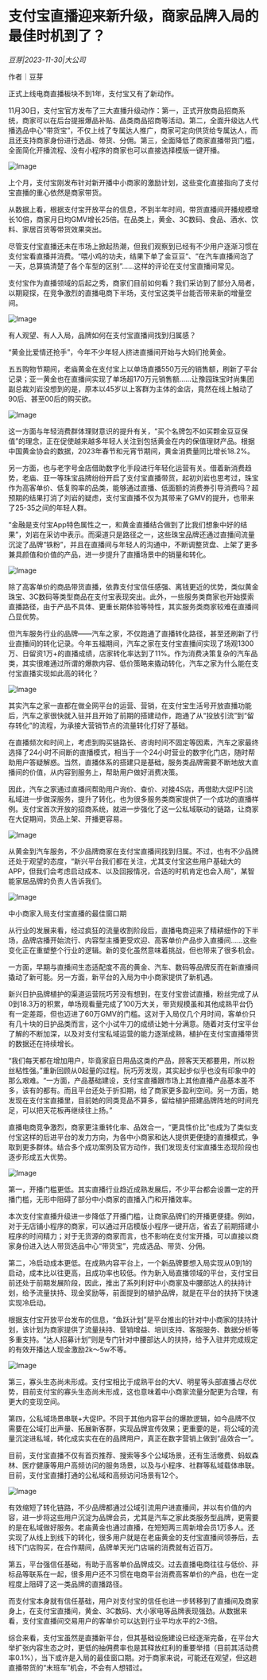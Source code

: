 # 支付宝直播迎来新升级，商家品牌入局的最佳时机到了？

*豆芽|2023-11-30|大公司*

作者｜豆芽

正式上线电商直播板块不到1年，支付宝又有了新动作。

11月30日，支付宝官方发布了三大直播升级动作：第一，正式开放商品招商系统，商家可以在后台提报爆品补贴、品类商品招商等活动。第二，全面升级达人代播选品中心“带货宝”，不仅上线了专属达人推广，商家可定向供货给专属达人，而且还支持商家身份进行选品、带货、分佣。第三，全面降低了商家直播带货门槛，全面简化开播流程、没有小程序的商家也可以直接选择模版一键开播。

![Image](https://p3-sign.toutiaoimg.com/tos-cn-i-axegupay5k/dedf79a710744e28b23da8c49b14340a~noop.image?_iz=58558&from=article.pc_detail&lk3s=953192f4&x-expires=1702047322&x-signature=2BgKVvZwKHEj9sshb1wFz7X%2FZCo%3D)

上个月，支付宝刚发布针对新开播中小商家的激励计划，这些变化直接指向了支付宝直播的重心依然是商家带货。

从数据上看，根据支付宝开放平台的信息，不到半年时间，带货直播间开播规模增长10倍，商家月日均GMV增长25倍。在品类上，黄金、3C数码、食品、酒水、饮料、家居百货等带货效果突出。

尽管支付宝直播还未在市场上掀起热潮，但我们观察到已经有不少用户逐渐习惯在支付宝看直播并消费。“喂小鸡的功夫，结果下单了金豆豆“、“在汽车直播间泡了一天，总算搞清楚了各个车型的区别”……这样的评论在支付宝直播间常见。

支付宝作为直播领域的后起之秀，商家们目前如何看？我们采访到了部分入局者，以期窥探，在竞争激烈的直播电商下半场，支付宝这类平台能否带来新的增量空间。

![Image](https://p3-sign.toutiaoimg.com/tos-cn-i-6w9my0ksvp/a108bb962c534d2cb780fad38b5a45af~noop.image?_iz=58558&from=article.pc_detail&lk3s=953192f4&x-expires=1702047322&x-signature=b924CGj1VlRWv%2FfrJ41BZXlCL3I%3D)

有人观望、有人入局，品牌如何在支付宝直播间找到归属感？

“黄金比爱情还抢手”，今年不少年轻人挤进直播间开始与大妈们抢黄金。

五五购物节期间，老庙黄金在支付宝上以单场直播550万元的销售额，刷新了平台记录；亚一黄金也在直播间实现了单场超170万元销售额……让豫园珠宝时尚集团副总裁刘岩没想到的是，原本以45岁以上客群为主体的金店，竟然在线上触动了90后、甚至00后的购买欲。

![Image](https://p3-sign.toutiaoimg.com/tos-cn-i-6w9my0ksvp/b4db7a4451244ae895bcb4a1b153f491~noop.image?_iz=58558&from=article.pc_detail&lk3s=953192f4&x-expires=1702047322&x-signature=v3La4G4aPe95fEuL7CoeYrFgwYk%3D)

这一方面与年轻消费群体理财意识的提升有关，“买个名牌包不如买颗金豆豆保值”的理念，正在促使越来越多年轻人关注到包括黄金在内的保值理财产品。根据中国黄金协会的数据，2023年春节和元宵节期间，黄金消费量同比增长18.2%。

另一方面，也与老字号金店借助数字化手段进行年轻化运营有关。借着新消费趋势，老庙、亚一等珠宝品牌纷纷开启了支付宝直播带货，起初刘岩也思考过，珠宝作为高客单价、低复购率的品类，能够通过直播、低面额的消费券引导消费吗？超预期的结果打消了刘岩的疑虑，支付宝直播不仅为其带来了GMV的提升，也带来了25-35之间的年轻人群。

“金融是支付宝App特色属性之一，和黄金直播结合做到了比我们想象中好的结果”，刘岩在采访中表示。而渠道只是路径之一，这些珠宝品牌还通过直播间流量沉淀了品牌“铁粉”，并且在直播间与年轻人的沟通中，不断调整货盘、上架了更多兼具颜值和价值的产品，进一步提升了直播场景中的销量和转化。

![Image](https://p3-sign.toutiaoimg.com/tos-cn-i-6w9my0ksvp/fb44a18170c74f24badcadfda126c890~noop.image?_iz=58558&from=article.pc_detail&lk3s=953192f4&x-expires=1702047322&x-signature=t1s22WtXp8vDts0%2FlsOubZNFEfA%3D)

除了高客单价的商品带货直播，依靠支付宝信任感强、离钱更近的优势，类似黄金珠宝、3C数码等类型商品在支付宝表现突出。此外，一些服务类商家也开始摸索直播路径，由于产品不具体、更重长期体验等特性，其实服务类商家较难在直播间凸显优势。

但汽车服务行业的品牌——汽车之家，不仅跑通了直播转化路径，甚至还刷新了行业直播间的转化记录。今年五福期间，汽车之家在支付宝直播间实现了场观1300万、日留资1万+的直播成绩，店家转化率达到了11%。作为消费决策复杂的汽车品类，其实很难通过所谓的爆款内容、低价策略来撬动转化，汽车之家为什么能在支付宝直播实现如此高的转化？

![Image](https://p3-sign.toutiaoimg.com/tos-cn-i-6w9my0ksvp/e5924e2f55da4b42b80236b23fa8f026~noop.image?_iz=58558&from=article.pc_detail&lk3s=953192f4&x-expires=1702047322&x-signature=%2FeCZRCJLGdd6sK0Xi%2B4zJ%2B3nhbc%3D)

其实汽车之家一直都在做全网平台的运营、营销，在支付宝生活号开放直播功能后，汽车之家很快就入驻并且开始了前期的搭建动作，跑通了从“投放引流”到“留存转化”的流程，为承接大营销节点的流量转化打好了基础。

在直播频次和时间上，考虑到购买链路长、咨询时间不固定等因素，汽车之家最终选择了24小时不间断的直播模式，相当于一个24小时营业的数字化门店，随时帮助用户答疑解惑。当然，直播体系的搭建只是基础，服务类品牌需要不断地放大直播间的价值，从内容到服务上，帮助用户做好消费决策。

因此，汽车之家通过直播间帮助用户询价、查价、对接4S店，再借助大促IP引流私域进一步做深服务，提升了转化，也为很多服务类商家提供了一个成功的直播样例。支付宝首次开放的招商系统，就进一步强化了这一公私域联动的链路，让商家在大促期间，货品上架、开播更容易。

![Image](https://p3-sign.toutiaoimg.com/tos-cn-i-6w9my0ksvp/118bb90ce78046c1903c05bd9f7528fa~noop.image?_iz=58558&from=article.pc_detail&lk3s=953192f4&x-expires=1702047322&x-signature=y%2B2252mXXg0KQ%2FeYFFEcY0AEshY%3D)

从黄金到汽车服务，不少品牌商家在支付宝直播间找到归属。不过，也有不少品牌还处于观望的态度，“新兴平台我们都在关注，尤其支付宝这些用户基础大的APP，但我们会考虑启动成本、以及回报情况，合适的时机肯定也会入局”，某智能家居品牌的负责人告诉我们。

![Image](https://p3-sign.toutiaoimg.com/tos-cn-i-6w9my0ksvp/c47ad60c4a404b578f3bf4cd2cffbc2c~noop.image?_iz=58558&from=article.pc_detail&lk3s=953192f4&x-expires=1702047322&x-signature=0Z3qm1BdJhK0qRkZCXOQDGeH8hc%3D)

中小商家入局支付宝直播的最佳窗口期

从行业的发展来看，经过疯狂的流量收割阶段后，直播电商迎来了精耕细作的下半场，品牌店播开始流行、内容型主播更受欢迎、高客单价产品步入直播间……这些变化正在重塑整个行业的逻辑。新的变化虽然意味着挑战，但也带来了很多机会。

一方面，早期与直播间生态适配度不高的黄金、汽车、数码等品牌反而在新直播间撬动了新可能。另一方面，新平台的入局为中小商家提供了新机遇。

新兴日护品牌植护的渠道运营阮巧芳没有想到，在支付宝尝试直播，粉丝完成了从0到18.3万的积累，单场观看量完成了100万大关，带货规模虽和其他成熟平台仍有一定差距，但也迈进了60万GMV的门槛。这对于入局仅几个月时间，客单价只有几十块的日护品类而言，这个小试牛刀的成绩让她十分满意。随着对支付宝平台了解的不断加深，以及对支付宝私域运营的能力逐渐成熟，植护在支付宝直播带货的数据还在持续增长。

“我们每天都在增加用户，毕竟家庭日用品这类的产品，顾客天天都要用，所以粉丝粘性强。”重新回顾从0起量的过程。阮巧芳发现，其实起步似乎也没有印象中的那么艰难。“一方面，产品基础建设，支付宝直播跟市场上其他直播产品基本差不多，该有的都有。而且平台还处于折扣期，给了商家更多盈利空间。另一方面，她发现在支付宝直播里，目前她的同类竞品不算多，留给植护搭建品牌阵地的时间充足，可以把天花板再继续往上扬。”

直播电商竞争激烈，商家更注重转化率、品效合一，“更具性价比”也成为了类似支付宝这样的后进平台的发力方向，为各中小商家和达人提供更便捷的直播模式，争取到更多群体。结合多个成功案例及官方动作，我们发现支付宝直播生态现阶段也逐步形成五大优势。

![Image](https://p3-sign.toutiaoimg.com/tos-cn-i-6w9my0ksvp/698c8b72c3364364b2ef54eb3b2eb817~noop.image?_iz=58558&from=article.pc_detail&lk3s=953192f4&x-expires=1702047322&x-signature=t72lbjdzOi%2F91M4Df4sSYBnE4PI%3D)

第一，开播门槛更低。其实直播行业趋近成熟发展后，不少平台都会设置一定的开播门槛，无形中阻碍了部分中小商家的直播入门和开播效率。

本次支付宝直播升级进一步降低了开播门槛，让商家品牌们的开播更便捷。例如，对于无店铺小程序的商家，可以通过开店模版小程序一键开店，省去了前期搭建小程序的时间精力；对于无货源的商家而言，也不影响在支付宝开播，可以直接以商家身份进入达人带货选品中心“带货宝”，完成选品、带货、分佣。

第二，冷启动成本更低。在成熟内容平台上，一个新品牌要想入局实现从0到1的启动，成本比以往更高，且成功率也较低。作为新入局直播领域的平台，支付宝目前还处于前期发展阶段，因此，推出了系列利好中小商家及中腰部达人的扶持计划，给予流量扶持、现金奖励等，前面提到的植护品牌，就是在平台的扶持下快速实现冷启动。

根据支付宝开放平台发布的信息，“鱼跃计划”是平台推出的针对中小商家的扶持计划，该计划为商家提供了流量扶持、营销增益、培训支持、客服服务、数据分析等多重支持。“达人招募计划”则是专门针对中腰部达人的扶持，给予入驻并完成规定的有效开播达人现金激励2k～5w不等。

![Image](https://p3-sign.toutiaoimg.com/tos-cn-i-6w9my0ksvp/e55f443bd0f34db280bdf97173063efa~noop.image?_iz=58558&from=article.pc_detail&lk3s=953192f4&x-expires=1702047322&x-signature=IPtzF%2Bntr5HwFc7IENhX3OkRd%2Fk%3D)

第三，寡头生态尚未形成。支付宝相比于成熟平台的大V、明星等头部直播占尽优势，目前支付宝的寡头生态尚未形成，这也意味着中小商家流量分配更为合理，有更大的变现空间。

第四，公私域场景串联+大促IP。不同于其他内容平台的爆款逻辑，如今品牌不仅需要在公域打出声量、拓展新客群，实现品牌宣传效果；更重要的是，将公域的流量沉淀进私域，转化成实实在在的品牌用户，真正在数字营销上做到“品效合一”。

目前，支付宝直播不仅有首页推荐、搜索等多个公域场景，还有生活缴费、蚂蚁森林、医疗健康等用户高频访问的服务场景，以及与小程序、社群等私域载体串联。目前，支付宝直播打通的公私域和高频访问场景有12个。

![Image](https://p6-sign.toutiaoimg.com/tos-cn-i-6w9my0ksvp/701ef9604c9c436ab041b98d90a80d33~noop.image?_iz=58558&from=article.pc_detail&lk3s=953192f4&x-expires=1702047322&x-signature=l%2Bn9J3i%2BXXlVc7sef0GS3zEDrK4%3D)

有效缩短了转化链路，不少品牌都通过公域引流用户进直播间，并以有价值的内容，进一步将这些用户沉淀为品牌会员，尤其是汽车之家此类服务型品牌，更需要的是在私域做好服务。老庙黄金也通过直播，在短短两三周新增会员1万多人。还实现了从线上到线下的转化，很多用户就是在老庙黄金的支付宝直播间领券后，去线下门店购买，在合作期间，品牌单天光门店端的消费就有近百万。

第五，平台强信任基础，有助于高客单价品牌成交。过去直播电商往往与低价、非标品等联系在一起，很多用户还不习惯在电商平台消费高客单价的产品，也在一定程度上阻碍了这一类品牌的直播路径。

而支付宝本身就有信任基础，用户对支付宝的信任也进一步转移到了直播间及商家身上，在支付宝直播间，黄金、3C数码、大小家电等品牌表现强劲。从数据来看，支付宝直播间交易用户的客单价可以达到行业平均水平的2-3倍。

综合来看，支付宝虽然是直播新平台，但其基础设施建设已经逐渐完备，在平台大举扩张内容生态之时，更低的抽佣费率也是其释放红利的重要举措（目前其活动费率0.1%），当下或许是入局的最佳窗口期。对于商家来说，可能还在观望，但这趟直播带货的“末班车”机会，不会有人想错过。

